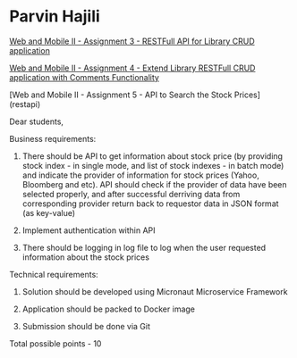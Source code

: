 # Parvin Hajili

[Web and Mobile II - Assignment 3 - RESTFull API for Library CRUD application](phajili2021)


[Web and Mobile II - Assignment 4 - Extend Library RESTFull CRUD application with Comments Functionality
 ](phajili2021_As4)

[Web and Mobile II - Assignment 5 - API to Search the Stock Prices] (restapi)

Dear students,

Business requirements:

1. There should be API to get information about stock price (by providing stock index - in single mode, and list of stock indexes - in batch mode) and indicate the provider of information for stock prices (Yahoo, Bloomberg and etc). API should check if the provider of data have been selected properly, and after successful derriving data from corresponding provider return back to requestor data in JSON format (as key-value)

2. Implement authentication within API

3. There should be logging in log file to log when the user requested information about the stock prices 

Technical requirements:

1. Solution should be developed using Micronaut Microservice Framework

2. Application should be packed to Docker image

3. Submission should be done via Git

Total possible points - 10
